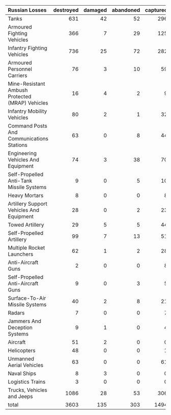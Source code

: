 | Russian Losses                                   |   destroyed |   damaged |   abandoned |   captured |   total |
|:-------------------------------------------------|------------:|----------:|------------:|-----------:|--------:|
| Tanks                                            |         631 |        42 |          52 |        296 |    1021 |
| Armoured Fighting Vehicles                       |         366 |         7 |          29 |        125 |     527 |
| Infantry Fighting Vehicles                       |         736 |        25 |          72 |        282 |    1115 |
| Armoured Personnel Carriers                      |          76 |         3 |          10 |         59 |     148 |
| Mine-Resistant Ambush Protected  (MRAP) Vehicles |          16 |         4 |           2 |          9 |      31 |
| Infantry Mobility Vehicles                       |          80 |         2 |           1 |         32 |     115 |
| Command Posts And Communications Stations        |          63 |         0 |           8 |         44 |     115 |
| Engineering Vehicles And Equipment               |          74 |         3 |          38 |         70 |     185 |
| Self-Propelled Anti-Tank Missile Systems         |           9 |         0 |           5 |         10 |      24 |
| Heavy Mortars                                    |           8 |         0 |           0 |          8 |      16 |
| Artillery Support Vehicles And Equipment         |          28 |         0 |           2 |         23 |      53 |
| Towed Artillery                                  |          29 |         5 |           5 |         44 |      83 |
| Self-Propelled Artillery                         |          99 |         7 |          13 |         51 |     170 |
| Multiple Rocket Launchers                        |          62 |         1 |           2 |         28 |      93 |
| Anti-Aircraft Guns                               |           2 |         0 |           0 |          8 |      10 |
| Self-Propelled Anti-Aircraft Guns                |           9 |         0 |           3 |          5 |      17 |
| Surface-To-Air Missile Systems                   |          40 |         2 |           8 |         21 |      71 |
| Radars                                           |           7 |         0 |           0 |          7 |      14 |
| Jammers And Deception Systems                    |           9 |         1 |           0 |          4 |      14 |
| Aircraft                                         |          51 |         2 |           0 |          0 |      53 |
| Helicopters                                      |          48 |         0 |           0 |          1 |      49 |
| Unmanned Aerial Vehicles                         |          63 |         0 |           0 |         61 |     124 |
| Naval Ships                                      |           8 |         3 |           0 |          0 |      11 |
| Logistics Trains                                 |           3 |         0 |           0 |          0 |       3 |
| Trucks, Vehicles and Jeeps                       |        1086 |        28 |          53 |        306 |    1473 |
| total                                            |        3603 |       135 |         303 |       1494 |    5535 |